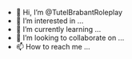 - 👋 Hi, I’m @TutelBrabantRoleplay
- 👀 I’m interested in ...
- 🌱 I’m currently learning ...
- 💞️ I’m looking to collaborate on ...
- 📫 How to reach me ...

<!---
TutelBrabantRoleplay/TutelBrabantRoleplay is a ✨ special ✨ repository because its `README.md` (this file) appears on your GitHub profile.
You can click the Preview link to take a look at your changes.
--->

